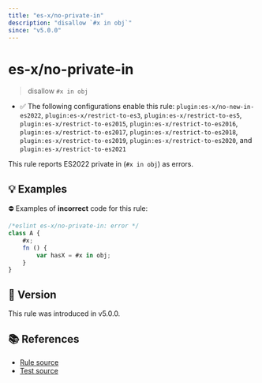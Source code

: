 ```yaml
---
title: "es-x/no-private-in"
description: "disallow `#x in obj`"
since: "v5.0.0"
---
```


# es-x/no-private-in
> disallow `#x in obj`

- ✅ The following configurations enable this rule: `plugin:es-x/no-new-in-es2022`, `plugin:es-x/restrict-to-es3`, `plugin:es-x/restrict-to-es5`, `plugin:es-x/restrict-to-es2015`, `plugin:es-x/restrict-to-es2016`, `plugin:es-x/restrict-to-es2017`, `plugin:es-x/restrict-to-es2018`, `plugin:es-x/restrict-to-es2019`, `plugin:es-x/restrict-to-es2020`, and `plugin:es-x/restrict-to-es2021`

This rule reports ES2022 private in (`#x in obj`) as errors.

## 💡 Examples

⛔ Examples of **incorrect** code for this rule:

<eslint-playground type="bad">

```js
/*eslint es-x/no-private-in: error */
class A {
    #x;
    fn () {
        var hasX = #x in obj;
    }
}
```

</eslint-playground>

## 🚀 Version

This rule was introduced in v5.0.0.

## 📚 References

- [Rule source](https://github.com/eslint-community/eslint-plugin-es-x/blob/master/lib/rules/no-private-in.js)
- [Test source](https://github.com/eslint-community/eslint-plugin-es-x/blob/master/tests/lib/rules/no-private-in.js)
